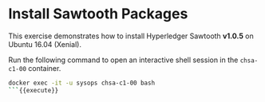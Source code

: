 # Install Sawtooth Packages

This exercise demonstrates how to install Hyperledger Sawtooth **v1.0.5** on Ubuntu 16.04 (Xenial).

Run the following command to open an interactive shell session in the `chsa-c1-00` container.

```bash
docker exec -it -u sysops chsa-c1-00 bash
```{{execute}}